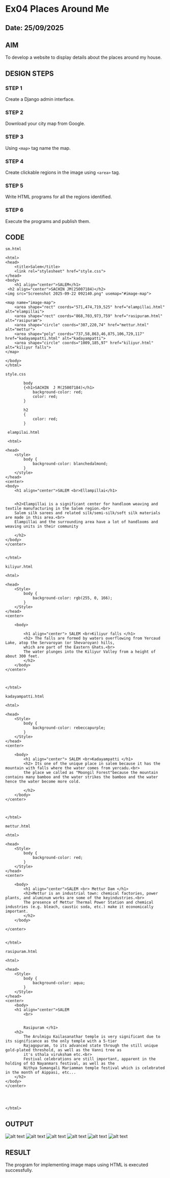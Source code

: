# Ex04 Places Around Me
## Date: 25/09/2025

## AIM
To develop a website to display details about the places around my house.

## DESIGN STEPS

### STEP 1
Create a Django admin interface.

### STEP 2
Download your city map from Google.

### STEP 3
Using ```<map>``` tag name the map.

### STEP 4
Create clickable regions in the image using ```<area>``` tag.

### STEP 5
Write HTML programs for all the regions identified.

### STEP 6
Execute the programs and publish them.

## CODE
```
sm.html

<html>
<head>
    <title>Salem</title>
    <link rel="stylesheet" href="style.css">        
</head>
<body>
    <h1 align="center">SALEM</h1>
 <h2 align="center">SACHIN JM(25007184)</h2>
<img src="Screenshot 2025-09-22 092140.png" usemap="#image-map">

<map name="image-map">
    <area shape="rect" coords="571,474,719,525" href="elampillai.html" alt="elampillai">
    <area shape="rect" coords="868,703,973,759" href="rasipuram.html" alt="rasipuram">
    <area shape="circle" coords="307,220,74" href="mettur.html" alt="mettur">
    <area shape="poly" coords="737,58,863,46,875,106,729,117" href="kadayampatti.html" alt="kadayampatti">
    <area shape="circle" coords="1009,185,97" href="kiliyur.html" alt="kiliyur falls">
</map>

</body>
</html>

style.css

        body
        {<h1>SACHIN  J M(25007184)</h1>
            background-color: red;
            color: red;
        }

        h2
        {
            color: red;
        }

 elampilai.html

 <html>

<head>
    <style>
        body {
            background-color: blanchedalmond;
        }
    </style>
</head>
<center>
<body>
    <h1 align="center">SALEM <br>Ellampillai</h1>


    <h2>Elampillai is a significant center for handloom weaving and textile manufacturing in the Salem region.<br>
    Salem silk sarees and related silk/semi-silk/soft silk materials are made in this area.<br>
    Elampillai and the surrounding area have a lot of handlooms and weaving units in their community

    </h2>
</body>
</center>


</html>

kiliyur.html

<html>

<head>
    <Style>
        body {
            background-color: rgb(255, 0, 166);
        }
    </Style>
</head>
<center>

    <body>

        <h1 align="center"> SALEM <br>Kiliyur falls </h1>
        <h2> The falls are formed by waters overflowing from Yercaud Lake, atop the Servaroyan (or Shevaroyan) hills,
        which are part of the Eastern Ghats.<br>
        The water plunges into the Kiliyur Valley from a height of about 300 feet.
        </h2>
    </body>
</center>



</html>

kadayampatti.html

<html>

<head>
    <Style>
        body {
            background-color: rebeccapurple;
        }
    </Style>
</head>
<center>

    <body>
        <h1 align="center"> SALEM <br>Kadayampatti </h1>
        <h2> Its one of the unique place in salem because it has the mountain with falls where the water comes from yercadu.<br>
        the place we called as "Moongil Forest"because the mountain contains many bamboo and the water strikes the bamboo and the water hence the water become more cold.

        </h2>
    </body>
</center>



</html>

mettur.html

<html>

<head>
    <Style>
        body {
            background-color: red;
        }
    </Style>
</head>
<center>

    <body>
        <h1 align="center">SALEM <br> Mettur Dam </h1>
        <h2>Mettur is an industrial town: chemical factories, power plants, and aluminum works are some of the keyindustries.<br>
        The presence of Mettur Thermal Power Station and chemical industries (e.g. bleach, caustic soda, etc.) make it economically important.
        </h2>
    </body>

</center>


</html>

rasipuram.html

<html>

<head>
    <Style>
        body {
            background-color: aqua;
        }
    </Style>
</head>
<center>
    <body>
    <h1 align="center">SALEM 
        <br> 

        
        Rasipuram </h1>
    <h2>
        The Arulmigu Kailasanathar temple is very significant due to its significance as the only temple with a 5-tier
        Rajagopuram, to its advanced state through the still unique gold-plated threshold, as well as the Vanni tree as
        it's sthala viruksham etc.<br>
        Festival celebrations are still important, apparent in the holding of 63 Nayanmars festival, as well as the
        Nithya Sumangali Mariamman temple festival which is celebrated in the month of Aippasi, etc...
    </h2>
</body>
</center>




</html>

```


## OUTPUT

![alt text](<Screenshot 2025-09-27 231330.png>)
![alt text](<Screenshot 2025-09-27 231410.png>) 
![alt text](<Screenshot 2025-09-27 231353.png>)
![alt text](<Screenshot 2025-09-27 231424.png>) 
![alt text](<Screenshot 2025-09-27 231438.png>)
![alt text](<Screenshot 2025-09-27 231505.png>)
## RESULT
The program for implementing image maps using HTML is executed successfully.
